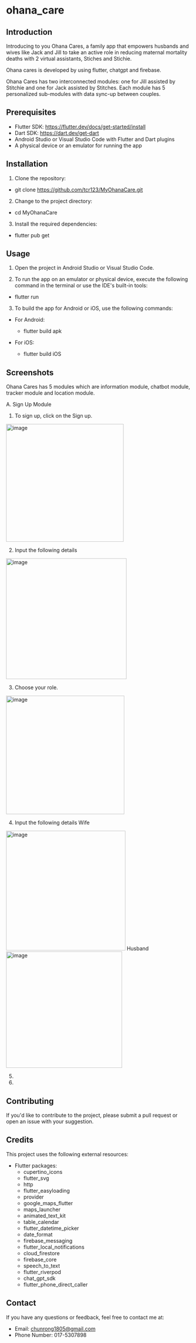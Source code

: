 # ohana_care

## Introduction
Introducing to you Ohana Cares, a family app that empowers husbands and  wives like Jack and Jill to take an active role in reducing maternal mortality deaths with 2 virtual assistants, Stiches and Stichie. 

Ohana cares is developed by using flutter, chatgpt and firebase.  

Ohana Cares has two interconnected modules: one for Jill assisted by Stitchie and one for Jack assisted by Stitches. Each module has 5 personalized sub-modules with data sync-up between couples. 

## Prerequisites

- Flutter SDK: https://flutter.dev/docs/get-started/install
- Dart SDK: https://dart.dev/get-dart
- Android Studio or Visual Studio Code with Flutter and Dart plugins
- A physical device or an emulator for running the app

## Installation

1. Clone the repository: 
- git clone https://github.com/tcr123/MyOhanaCare.git

2. Change to the project directory:
- cd MyOhanaCare

3. Install the required dependencies:
- flutter pub get


## Usage

1. Open the project in Android Studio or Visual Studio Code.

2. To run the app on an emulator or physical device, execute the following command in the terminal or use the IDE's built-in tools:
- flutter run

3. To build the app for Android or iOS, use the following commands:
- For Android:
    - flutter build apk

- For iOS:
    - flutter build iOS

## Screenshots
Ohana Cares has 5 modules which are information module, chatbot module, tracker module and location module. 

A. Sign Up Module 
1. To sign up, click on the Sign up. 
<img width="320" alt="image" src="https://user-images.githubusercontent.com/92681473/229236677-6a88c287-9cc9-401b-be13-625cf3252564.png">

2. Input the following details 
<img width="328" alt="image" src="https://user-images.githubusercontent.com/92681473/229236777-d83160ec-72bc-46a0-92dd-4e834c073393.png">

3. Choose your role. 
<img width="322" alt="image" src="https://user-images.githubusercontent.com/92681473/229236911-cea6f6d6-0c62-4f26-9c63-f71a98536163.png">

4. Input the following details 
Wife 
<img width="325" alt="image" src="https://user-images.githubusercontent.com/92681473/229237019-834cc917-73cc-4d1a-9fe5-16b65b97b5d9.png">
Husband
<img width="316" alt="image" src="https://user-images.githubusercontent.com/92681473/229237126-200b83f2-4bcb-457f-adf2-e19a6c34db70.png">

5. 


5. 


## Contributing
If you'd like to contribute to the project, please submit a pull request or open an issue with your suggestion.

## Credits
This project uses the following external resources:

- Flutter packages:
    - cupertino_icons
    - flutter_svg
    - http
    - flutter_easyloading
    - provider
    - google_maps_flutter
    - maps_launcher
    - animated_text_kit
    - table_calendar
    - flutter_datetime_picker
    - date_format
    - firebase_messaging
    - flutter_local_notifications
    - cloud_firestore
    - firebase_core
    - speech_to_text
    - flutter_riverpod
    - chat_gpt_sdk
    - flutter_phone_direct_caller

## Contact
If you have any questions or feedback, feel free to contact me at:

- Email: chunrong1805@gmail.com
- Phone Number: 017-5307898
